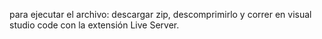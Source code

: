 para ejecutar el archivo:
descargar zip, descomprimirlo y correr en visual studio code con la extensión Live Server.
